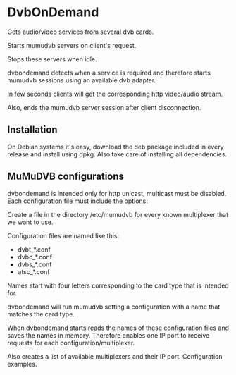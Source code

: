 # DvbOnDemand

Gets audio/video services from several dvb cards.

Starts mumudvb servers on client's request.

Stops these servers when idle.

dvbondemand detects when a service is required and therefore
starts mumudvb sessions using an available dvb adapter.

In few seconds clients will get the corresponding http video/audio stream.

Also, ends the mumudvb server session after client disconnection.

## Installation
On Debian systems it's easy, download the deb package included in every release and install using dpkg.
Also take care of installing all dependencies.
## MuMuDVB configurations
dvbondemand is intended only for http unicast, multicast must be disabled.
Each configuration file must include the options:


Create a file in the directory /etc/mumudvb for every known multiplexer that we want to use.

Configuration files are named like this:
- dvbt_*.conf
- dvbc_*.conf
- dvbs_*.conf
- atsc_*.conf

Names start with four letters corresponding to the card type that is intended for.

dvbondemand will run mumudvb setting a configuration with a name that matches the card type.

When dvbondemand starts reads the names of these configuration files and saves the names in memory.
Therefore enables one IP port to receive requests for each configuration/multiplexer.

Also creates a list of available multiplexers and their IP port.
Configuration examples.


